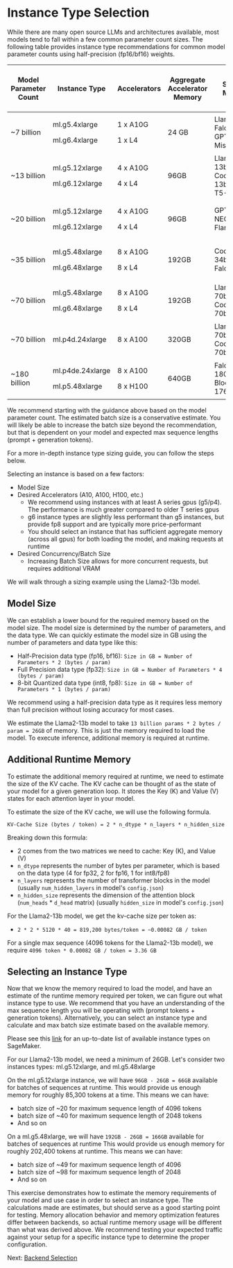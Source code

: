 # Instance Type Selection

While there are many open source LLMs and architectures available, most models tend to fall within a few common parameter count sizes.
The following table provides instance type recommendations for common model parameter counts using half-precision (fp16/bf16) weights.

| Model Parameter Count | Instance Type                                | Accelerators                   | Aggregate Accelerator Memory | Sample Models                              | Estimated Max Batch Size Range |
|-----------------------|----------------------------------------------|--------------------------------|------------------------------|--------------------------------------------|--------------------------------|
| ~7 billion            | <p>ml.g5.4xlarge</p><p>ml.g6.4xlarge</p>     | <p>1 x A10G</p><p>1 x L4</p>   | 24 GB                        | Llama2-7b, Falcon-7b, GPT-J-6B, Mistral-7b | 32-64                          |
| ~13 billion           | <p>ml.g5.12xlarge</p><p>ml.g6.12xlarge</p>   | <p>4 x A10G</p><p>4 x L4</p>   | 96GB                         | Llama2-13b, CodeLlama-13b, Flan-T5-XXL     | 32-64                          |
| ~20 billion           | <p>ml.g5.12xlarge</p><p>ml.g6.12xlarge</p>   | <p>4 x A10G</p><p>4 x L4</p>   | 96GB                         | GPT-NEOX-20b, Flan-Ul2                     | 16-32                          |
| ~35 billion           | <p>ml.g5.48xlarge</p><p>ml.g6.48xlarge</p>   | <p>8 x A10G</p><p>8 x L4</p>   | 192GB                        | CodeLlama-34b, Falcon-40b                  | 32-64                          |
| ~70 billion           | <p>ml.g5.48xlarge</p><p>ml.g6.48xlarge</p>   | <p>8 x A10G</p><p>8 x L4</p>   | 192GB                        | Llama2-70b, CodeLlama-70b                  | 1-8                            |
| ~70 billion           | ml.p4d.24xlarge                              | 8 x A100                       | 320GB                        | Llama2-70b, CodeLlama-70b                  | 32-64                          |
| ~180 billion          | <p>ml.p4de.24xlarge</p><p>ml.p5.48xlarge</p> | <p>8 x A100</p><p>8 x H100</p> | 640GB                        | Falcon-180b, Bloom-176B                    | 32-64                          |

We recommend starting with the guidance above based on the model parameter count.
The estimated batch size is a conservative estimate.
You will likely be able to increase the batch size beyond the recommendation, but that is dependent on your model and expected max sequence lengths (prompt + generation tokens).

For a more in-depth instance type sizing guide, you can follow the steps below.

Selecting an instance is based on a few factors:

* Model Size
* Desired Accelerators (A10, A100, H100, etc.)
    * We recommend using instances with at least A series gpus (g5/p4). The performance is much greater compared to older T series gpus
    * g6 instance types are slightly less performant than g5 instances, but provide fp8 support and are typically more price-performant
    * You should select an instance that has sufficient aggregate memory (across all gpus) for both loading the model, and making requests at runtime
* Desired Concurrency/Batch Size
    *  Increasing Batch Size allows for more concurrent requests, but requires additional VRAM

We will walk through a sizing example using the Llama2-13b model.

## Model Size

We can establish a lower bound for the required memory based on the model size.
The model size is determined by the number of parameters, and the data type.
We can quickly estimate the model size in GB using the number of parameters and data type like this:

* Half-Precision data type (fp16, bf16): `Size in GB = Number of Parameters * 2 (bytes / param)`
* Full Precision data type (fp32): `Size in GB = Number of Parameters * 4 (bytes / param)`
* 8-bit Quantized data type (int8, fp8): `Size in GB = Number of Parameters * 1 (bytes / param)`

We recommend using a half-precision data type as it requires less memory than full precision without losing accuracy for most cases.

We estimate the Llama2-13b model to take `13 billion params * 2 bytes / param = 26GB` of memory.
This is just the memory required to load the model.
To execute inference, additional memory is required at runtime.

## Additional Runtime Memory

To estimate the additional memory required at runtime, we need to estimate the size of the KV cache.
The KV cache can be thought of as the state of your model for a given generation loop.
It stores the Key (K) and Value (V) states for each attention layer in your model.

To estimate the size of the KV cache, we will use the following formula.

`KV-Cache Size (bytes / token) = 2 * n_dtype * n_layers * n_hidden_size`

Breaking down this formula:

* 2 comes from the two matrices we need to cache: Key (K), and Value (V)
* `n_dtype` represents the number of bytes per parameter, which is based on the data type (4 for fp32, 2 for fp16, 1 for int8/fp8)
* `n_layers` represents the number of transformer blocks in the model (usually `num_hidden_layers` in model's `config.json`)
* `n_hidden_size` represents the dimension of the attention block (`num_heads` * `d_head` matrix) (usually `hidden_size` in model's `config.json`)

For the Llama2-13b model, we get the kv-cache size per token as:

* `2 * 2 * 5120 * 40 = 819,200 bytes/token = ~0.00082 GB / token`

For a single max sequence (4096 tokens for the Llama2-13b model), we require `4096 token * 0.00082 GB / token = 3.36 GB`

## Selecting an Instance Type

Now that we know the memory required to load the model, and have an estimate of the runtime memory required per token, we can figure out what instance type to use.
We recommend that you have an understanding of the max sequence length you will be operating with (prompt tokens + generation tokens).
Alternatively, you can select an instance type and calculate and max batch size estimate based on the available memory.

Please see this [link](https://aws.amazon.com/sagemaker/pricing/) for an up-to-date list of available instance types on SageMaker.

For our Llama2-13b model, we need a minimum of 26GB.
Let's consider two instances types: ml.g5.12xlarge, and ml.g5.48xlarge 

On the ml.g5.12xlarge instance, we will have `96GB - 26GB = 66GB` available for batches of sequences at runtime.
This would provide us enough memory for roughly 85,300 tokens at a time. This means we can have:

* batch size of ~20 for maximum sequence length of 4096 tokens
* batch size of ~40 for maximum sequence length of 2048 tokens
* And so on

On a ml.g5.48xlarge, we will have `192GB - 26GB = 166GB` available for batches of sequences at runtime
This would provide us enough memory for roughly 202,400 tokens at runtime. This means we can have:

* batch size of ~49 for maximum sequence length of 4096
* batch size of ~98 for maximum sequence length of 2048
* And so on

This exercise demonstrates how to estimate the memory requirements of your model and use case in order to select an instance type.
The calculations made are estimates, but should serve as a good starting point for testing. 
Memory allocation behavior and memory optimization features differ between backends, so actual runtime memory usage will be different than what was derived above.
We recommend testing your expected traffic against your setup for a specific instance type to determine the proper configuration.

Next: [Backend Selection](backend-selection.md)
